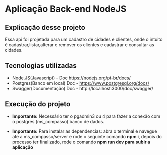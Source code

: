 # Aplicação Back-end NodeJS

## Explicação desse projeto

Essa api foi projetada para um cadastro de cidades e clientes, onde o intuito é cadastrar,listar,alterar e remover os clientes e cadastrar e consultar as cidades.

## Tecnologias utilizadas

- Node.JS(Javascript) - Doc https://nodejs.org/pt-br/docs/
- Postgres(Banco em local) Doc - https://www.postgresql.org/docs/
- Swagger(Documentação) Doc - http://localhost:3000/doc/swagger/

## Execução do projeto

- **Importante:** Necessário ter o pgadmin3 ou 4 para fazer a conexão com o postgres (ms_compasso) banco de dados.

- **Importante:** Para instalar as dependencias: abra o terminal e navegue ate a ms_compasso/server e rode o seguinte comando **npm i**, depois do processo ter finalizado, rode o comando **npm run dev para subir a aplicação**
